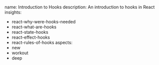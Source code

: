 name: Introduction to Hooks
description: An introduction to hooks in React
insights:
  - react-why-were-hooks-needed
  - react-what-are-hooks
  - react-state-hooks
  - react-effect-hooks
  - react-rules-of-hooks
aspects:
  - new
  - workout
  - deep
